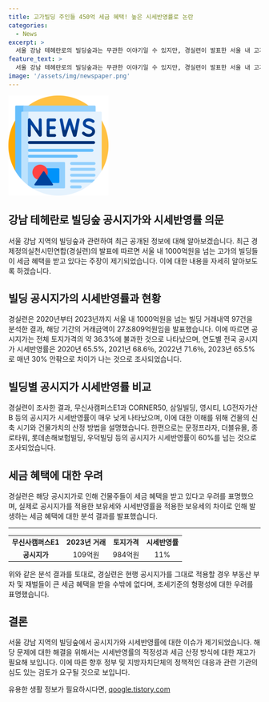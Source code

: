 ```yaml
---
title: 고가빌딩 주인들 450억 세금 혜택! 높은 시세반영률로 논란
categories:
  - News
excerpt: >
  서울 강남 테헤란로의 빌딩숲과는 무관한 이야기일 수 있지만, 경실련이 발표한 서울 내 고가 빌딩의 공시지가 시세반영률 문제는 사회적으로 높은 관심을 불러일으키고 있다. 2020년부터 2023년까지의 서울 내 고가 빌딩 거래분석 결과를 바탕으로, 공시지가 시세반영률이 실거래가와 크게 차이나는 빌딩들에 대한 문제가 지적되고 있다. 이에 따라 공시지가 시세반영률이 낮은 빌딩들은 건물주들이 세금 혜택을 받고 있다는 주장과 함께, 보유세 산정 시 향상된 공시지가 시세반영률이 요구되고 있다. 
feature_text: >
  서울 강남 테헤란로의 빌딩숲과는 무관한 이야기일 수 있지만, 경실련이 발표한 서울 내 고가 빌딩의 공시지가 시세반영률 문제는 사회적으로 높은 관심을 불러일으키고 있다. 2020년부터 2023년까지의 서울 내 고가 빌딩 거래분석 결과를 바탕으로, 공시지가 시세반영률이 실거래가와 크게 차이나는 빌딩들에 대한 문제가 지적되고 있다. 이에 따라 공시지가 시세반영률이 낮은 빌딩들은 건물주들이 세금 혜택을 받고 있다는 주장과 함께, 보유세 산정 시 향상된 공시지가 시세반영률이 요구되고 있다. 
image: '/assets/img/newspaper.png'
---
```


<p><img src="/assets/img/newspaper.png" alt="kimp 속보" /></p>

<h2>강남 테헤란로 빌딩숲 공시지가와 시세반영률 의문</h2>

<p data-ke-size="size16">서울 강남 지역의 빌딩숲과 관련하여 최근 공개된 정보에 대해 알아보겠습니다. 최근 경제정의실천시민연합(경실련)의 발표에 따르면 서울 내 1000억원을 넘는 고가의 빌딩들이 세금 혜택을 받고 있다는 주장이 제기되었습니다. 이에 대한 내용을 자세히 알아보도록 하겠습니다.</p>

<h2 data-ke-size="size26">빌딩 공시지가의 시세반영률과 현황</h2>

<p data-ke-size="size16">경실련은 2020년부터 2023년까지 서울 내 1000억원을 넘는 빌딩 거래내역 97건을 분석한 결과, 해당 기간의 거래금액이 27조809억원임을 발표했습니다. 이에 따르면 공시지가는 전체 토지가격의 약 36.3%에 불과한 것으로 나타났으며, 연도별 전국 공시지가 시세반영률은 2020년 65.5%, 2021년 68.6％, 2022년 71.6％, 2023년 65.5%로 매년 30% 안팎으로 차이가 나는 것으로 조사되었습니다.</p>

<h2 data-ke-size="size26">빌딩별 공시지가 시세반영률 비교</h2>

<p data-ke-size="size16">경실련이 조사한 결과, 무신사캠퍼스E1과 CORNER50, 삼일빌딩, 영시티, LG전자가산B 등의 공시지가 시세반영률이 매우 낮게 나타났으며, 이에 대한 이해를 위해 건물의 신축 시기와 건물가치의 산정 방법을 설명했습니다. 한편으로는 문정프라자, 더블유몰, 종로타워, 롯데손해보험빌딩, 우덕빌딩 등의 공시지가 시세반영률이 60%를 넘는 것으로 조사되었습니다.</p>

<h2 data-ke-size="size26">세금 혜택에 대한 우려</h2>

<p data-ke-size="size16">경실련은 해당 공시지가로 인해 건물주들이 세금 혜택을 받고 있다고 우려를 표명했으며, 실제로 공시지가를 적용한 보유세와 시세반영률을 적용한 보유세의 차이로 인해 발생하는 세금 혜택에 대한 분석 결과를 발표했습니다.</p>

<hr>

<table>
    <tr>
        <td style="text-align: center; height: 17px;"><b>무신사캠퍼스E1</b></td>
        <td style="text-align: center; height: 17px;"><b>2023년 거래</b></td>
        <td style="text-align: center; height: 17px;"><b>토지가격</b></td>
        <td style="text-align: center; height: 17px;"><b>시세반영률</b></td>
    </tr>
    <tr>
        <td style="text-align: center; height: 17px;"><b>공시지가</b></td>
        <td style="text-align: center; height: 17px;">109억원</td>
        <td style="text-align: center; height: 17px;">984억원</td>
        <td style="text-align: center; height: 17px;">11%</td>
    </tr>
</table>

<p data-ke-size="size16">위와 같은 분석 결과를 토대로, 경실련은 현행 공시지가를 그대로 적용할 경우 부동산 부자 및 재벌들이 큰 세금 혜택을 받을 수밖에 없다며, 조세기준의 형평성에 대한 우려를 표명했습니다.</p>

<h2 data-ke-size="size26">결론</h2>

<p data-ke-size="size16">서울 강남 지역의 빌딩숲에서 공시지가와 시세반영률에 대한 이슈가 제기되었습니다. 해당 문제에 대한 해결을 위해서는 시세반영률의 적정성과 세금 산정 방식에 대한 재고가 필요해 보입니다. 이에 따른 향후 정부 및 지방자치단체의 정책적인 대응과 관련 기관의 심도 있는 검토가 요구될 것으로 보입니다.</p>
유용한 생활 정보가 필요하시다면, <a href="https://qoogle.tistory.com" rel="dofollow">qoogle.tistory.com</a>


